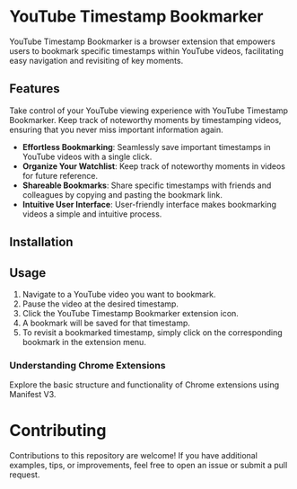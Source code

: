 # YouTube Timestamp Bookmarker

YouTube Timestamp Bookmarker is a browser extension that empowers users to bookmark specific timestamps within YouTube videos, facilitating easy navigation and revisiting of key moments.

## Features

Take control of your YouTube viewing experience with YouTube Timestamp Bookmarker. Keep track of noteworthy moments by timestamping videos, ensuring that you never miss important information again.

- **Effortless Bookmarking**: Seamlessly save important timestamps in YouTube videos with a single click.
- **Organize Your Watchlist**: Keep track of noteworthy moments in videos for future reference.
- **Shareable Bookmarks**: Share specific timestamps with friends and colleagues by copying and pasting the bookmark link.
- **Intuitive User Interface**: User-friendly interface makes bookmarking videos a simple and intuitive process.

## Installation

## Usage

1. Navigate to a YouTube video you want to bookmark.
2. Pause the video at the desired timestamp.
3. Click the YouTube Timestamp Bookmarker extension icon.
4. A bookmark will be saved for that timestamp.
5. To revisit a bookmarked timestamp, simply click on the corresponding bookmark in the extension menu.

### Understanding Chrome Extensions
Explore the basic structure and functionality of Chrome extensions using Manifest V3.

# Contributing
Contributions to this repository are welcome! If you have additional examples, tips, or improvements, feel free to open an issue or submit a pull request.
